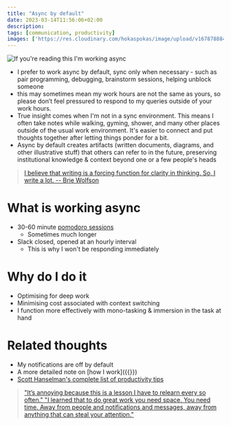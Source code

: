 ```yaml
---
title: "Async by default"
date: 2023-03-14T11:56:06+02:00
description: 
tags: [communication, productivity]
images: ['https://res.cloudinary.com/hokaspokas/image/upload/v1678788842/here-hugo/SCR-20230314-gpt_mikbhh.png']
---
```


![If you're reading this I'm working async](https://res.cloudinary.com/hokaspokas/image/upload/v1678788842/here-hugo/SCR-20230314-gpt_mikbhh.png)

* I prefer to work async by default, sync only when necessary - such as pair programming, debugging, brainstorm sessions, helping unblock someone
* this may sometimes mean my work hours are not the same as yours, so please don’t feel pressured to respond to my queries outside of your work hours.
* True insight comes when I'm not in a sync environment. This means I often take notes while walking, gyming, shower, and many other places outside of the usual work environment. It's easier to connect and put thoughts together after letting things ponder for a bit.
* Async by default creates artifacts (written documents, diagrams, and other illustrative stuff) that others can refer to in the future, preserving institutional knowledge & context beyond one or a few people's heads
> [I believe that writing is a forcing function for clarity in thinking. So, I write a lot.
> -- Brie Wolfson](https://www.briewolfson.com/)

# What is working async

- 30-60 minute [pomodoro sessions](https://todoist.com/productivity-methods/pomodoro-technique)
  - Sometimes much longer
- Slack closed, opened at an hourly interval
  - This is why I won't be responding immediately

# Why do I do it

- Optimising for deep work
- Minimising cost associated with context switching
- I function more effectively with mono-tasking & immersion in the task at hand


# Related thoughts

- My notifications are off by default
- A more detailed note on [how I work]({{<ref communications-readme>}})
- [Scott Hanselman's complete list of productivity tips](https://www.hanselman.com/blog/scott-hanselmans-complete-list-of-productivity-tips)
> ["It’s annoying because this is a lesson I have to relearn every so often."
> "I learned that to do great work you need space. You need time. Away from people and notifications and messages, away from anything that can steal your attention."](https://www.robinrendle.com/notes/time-control/)
